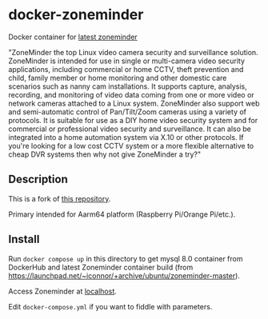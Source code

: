 # docker-zoneminder

Docker container for [latest zoneminder](https://launchpad.net/~iconnor/+archive/ubuntu/zoneminder-master)

"ZoneMinder the top Linux video camera security and surveillance solution. ZoneMinder is intended for use in single or multi-camera video security applications, including commercial or home CCTV, theft prevention and child, family member or home monitoring and other domestic care scenarios such as nanny cam installations. It supports capture, analysis, recording, and monitoring of video data coming from one or more video or network cameras attached to a Linux system. ZoneMinder also support web and semi-automatic control of Pan/Tilt/Zoom cameras using a variety of protocols. It is suitable for use as a DIY home video security system and for commercial or professional video security and surveillance. It can also be integrated into a home automation system via X.10 or other protocols. If you're looking for a low cost CCTV system or a more flexible alternative to cheap DVR systems then why not give ZoneMinder a try?"

## Description

This is a fork of [this repository](github.com:diegosc78/docker-zoneminder).

Primary intended for Aarm64 platform (Raspberry Pi/Orange Pi/etc.).

## Install

Run `docker compose up` in this directory to get mysql 8.0 container from DockerHub and latest Zoneminder container build (from https://launchpad.net/~iconnor/+archive/ubuntu/zoneminder-master).

Access Zoneminder at [localhost](http://localhost/zm).

Edit `docker-compose.yml` if you want to fiddle with parameters.
